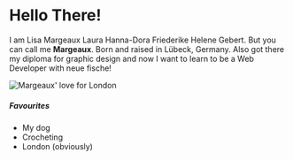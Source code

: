# Hello There!
I am Lisa Margeaux Laura Hanna-Dora Friederike Helene Gebert.
But you can call me **Margeaux**.
Born and raised in Lübeck, Germany. Also got there my diploma for graphic design and now I want to learn to be a Web Developer with neue fische!

![Margeaux' love for London](https://images.unsplash.com/photo-1513635269975-59663e0ac1ad?q=80&w=1740&auto=format&fit=crop&ixlib=rb-4.0.3&ixid=M3wxMjA3fDB8MHxwaG90by1wYWdlfHx8fGVufDB8fHx8fA%3D%3D)

##### Favourites
- My dog
- Crocheting
- London (obviously)
